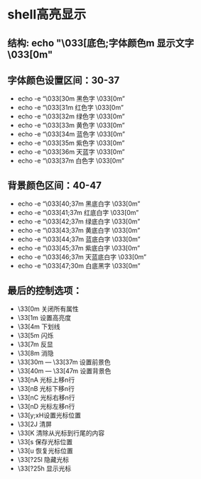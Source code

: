 # shell高亮显示

## 结构: echo "\033[底色;字体颜色m 显示文字 \033[0m"

## 字体颜色设置区间：30-37

- echo -e “\033[30m 黑色字 \033[0m” 
- echo -e “\033[31m 红色字 \033[0m” 
- echo -e “\033[32m 绿色字 \033[0m” 
- echo -e “\033[33m 黄色字 \033[0m” 
- echo -e “\033[34m 蓝色字 \033[0m” 
- echo -e “\033[35m 紫色字 \033[0m” 
- echo -e “\033[36m 天蓝字 \033[0m” 
- echo -e “\033[37m 白色字 \033[0m”

## 背景颜色区间：40-47

- echo -e “\033[40;37m 黑底白字 \033[0m” 
- echo -e “\033[41;37m 红底白字 \033[0m” 
- echo -e “\033[42;37m 绿底白字 \033[0m” 
- echo -e “\033[43;37m 黄底白字 \033[0m” 
- echo -e “\033[44;37m 蓝底白字 \033[0m” 
- echo -e “\033[45;37m 紫底白字 \033[0m” 
- echo -e “\033[46;37m 天蓝底白字 \033[0m” 
- echo -e “\033[47;30m 白底黑字 \033[0m”

## 最后的控制选项：

- \33[0m 关闭所有属性 
- \33[1m 设置高亮度 
- \33[4m 下划线 
- \33[5m 闪烁 
- \33[7m 反显 
- \33[8m 消隐 
- \33[30m — \33[37m 设置前景色 
- \33[40m — \33[47m 设置背景色 
- \33[nA 光标上移n行 
- \33[nB 光标下移n行 
- \33[nC 光标右移n行 
- \33[nD 光标左移n行 
- \33[y;xH设置光标位置 
- \33[2J 清屏 
- \33[K 清除从光标到行尾的内容 
- \33[s 保存光标位置 
- \33[u 恢复光标位置 
- \33[?25l 隐藏光标 
- \33[?25h 显示光标
